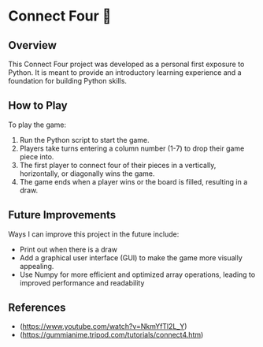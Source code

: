 # Connect Four 👾

## Overview
This Connect Four project was developed as a personal first exposure to Python. It is meant to provide an introductory learning experience and a foundation for building Python skills. 

## How to Play

To play the game:

1) Run the Python script to start the game.
2) Players take turns entering a column number (1-7) to drop their game piece into.
3) The first player to connect four of their pieces in a vertically, horizontally, or diagonally wins the game.
4) The game ends when a player wins or the board is filled, resulting in a draw.
   
## Future Improvements
Ways I can improve this project in the future include: 

- Print out when there is a draw
- Add a graphical user interface (GUI) to make the game more visually appealing.
- Use Numpy for more efficient and optimized array operations, leading to improved performance and readability


## References
- (https://www.youtube.com/watch?v=NkmYfTl2L_Y)
- (https://gummianime.tripod.com/tutorials/connect4.htm)
